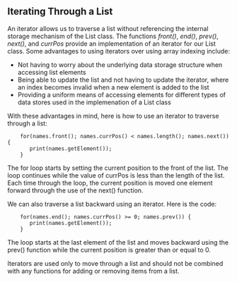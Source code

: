 ## Iterating Through a List

An iterator allows us to traverse a list without referencing the internal storage mechanism of the List class. The functions *front()*, *end()*, *prev()*, *next()*, and *currPos* provide an implementation of an iterator for our List class. Some advantages to using iterators over using array indexing include:

* Not having to worry about the underlying data storage structure when accessing list elements
* Being able to update the list and not having to update the iterator, where an index becomes invalid when a new element is added to the list
* Providing a uniform means of accessing elements for different types of data stores used in the implemenation of a List class

With these advantages in mind, here is how to use an iterator to traverse through a list:
```
    for(names.front(); names.currPos() < names.length(); names.next()) {
       print(names.getElement());
    }
```

The for loop starts by setting the current position to the front of the list. The loop continues while the value of currPos is less than the length of the list. Each time through the loop, the current position is moved one element forward through the use of the next() function.

We can also traverse a list backward using an iterator. Here is the code:
```
    for(names.end(); names.currPos() >= 0; names.prev()) {
       print(names.getElement());
    }
```

The loop starts at the last element of the list and moves backward using the prev() function while the current position is greater than or equal to 0.

Iterators are used only to move through a list and should not be combined with any functions for adding or removing items from a list.

